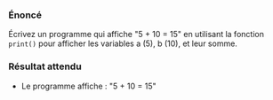 ### Énoncé 

Écrivez un programme qui affiche "5 + 10 = 15" en utilisant la fonction `print()` pour afficher les variables a (5), b (10), et leur somme.

### Résultat attendu

- Le programme affiche : "5 + 10 = 15"
